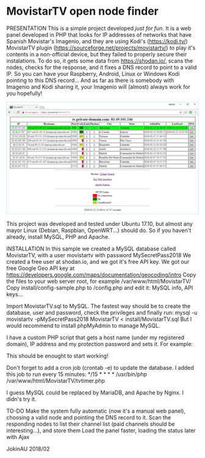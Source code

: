 # MovistarTV open node finder
PRESENTATION
This is a simple project developed *just for fun*. It is a web panel developed in PHP that looks for IP addresses of networks that have Spanish Movistar's Imagenio, and they are using Kodi's (https://kodi.tv/) MovistarTV plugin (https://sourceforge.net/projects/movistartv/) to play it's contents in a non-official device, but they failed to properly secure their instalations.
To do so, it gets some data from https://shodan.io/, scans the nodes, checks for the response, and it fixes a DNS record to point to a valid IP.
So you can have your Raspberry, Android, Linux or Windows Kodi pointing to this DNS record... And as far as there is somebody with Imagenio and Kodi sharing it, your Imagenio will (almost) always work for you hopefully!

![Alt text](/install/MovistarTV.jpg?raw=true "MovistarTV")

This project was developed and tested under Ubuntu 17.10, but almost any mayor Linux (Debian, Raspbian, OpenWRT...) should do.
So if you haven't already, install MySQL, PHP and Apache.

INSTALLATION
In this sample we created a MySQL database called MovistarTV, with a user movistartv with password MySecretPass2018
We created a free user at shodan.io, and we got it's free API key.
We got our free Google Geo API key at https://developers.google.com/maps/documentation/geocoding/intro
Copy the files to your web server root, for example /var/www/html/MovistarTV/
Copy install/config-sample.php to <parent-dir>/config.php and edit it: MySQL info, API keys...

Import MovistarTV.sql to MySQL. The fastest way should be to create the database, user and password, check the privileges and finally run:
mysql -u movistartv -pMySecretPass2018 MovistarTV < install/MovistarTV.sql
But I would recommend to install phpMyAdmin to manage MySQL.

I have a custom PHP script that gets a host name (under my registered domain), IP address and my protection password and sets it. For example:

This should be enought to start working!


Don't forget to add a cron job (crontab -e) to update the database. I added this job to run every 15 minutes:
*/15 * * * * /usr/bin/php /var/www/html/MovistarTV/tvtimer.php

I guess MySQL could be replaced by MariaDB, and Apache by Nginx. I didn's try it.

TO-DO
Make the system fully automatic (now it's a manual web panel), choosing a valid node and pointing the DNS record to it.
Scan the responding nodes to list their channel list (paid channels should be interesting...), and store them
Load the panel faster, loading the status later with Ajax

JokinAU 2018/02
